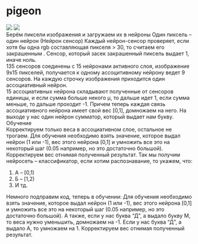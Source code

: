 # pigeon
<image src="PigeonProject\Logo.png"></image>
<image src="schema.png"></image> </br>
Берём пиксели изображения и загружаем их в нейроны
Один пиксель – один нейрон (Нейрон сенсор)
Каждый нейрон-сенсор проверяет, если хотя бы одна rgb составляющая пикселя > 30, то считаем его закрашенным . Сенсор, который засек закрашенный пиксель выдает 1, иначе ноль.</br>
135 сенсоров соединены с 15 нейронами активного слоя, изображение 9x15 пикселей, получается к одному ассоцитивному нейрону ведет 9 сенсоров. На каждую строчку изображения приходится один ассоциативный нейрон.</br>
15 ассоциативных нейрона складывают полученные от сенсоров единицы, и если сумма больше некого µ, то дальше идет 1, если сумма меньше, то дальше проходит -1. Причем теперь каждая связь ассоциативного нейрона имеет свой вес [0,1], домножаем на него.
На выходе у нас один нейрон сумматор, который выдает нам букву.</br>
Обучение</br>
Корректируем только веса в ассоциативном слое, остальное не трогаем. Для обучения необходимо взять значение, которое выдал нейрон (1 или -1), вес этого нейрона [0,1] и умножить все это на некоторый шаг (0.05 например, но это достаточно большой). Корректируем вес отнимая полученный результат.
Так мы получим нейросеть – классификатор, если хотим распознавание, то укажем, что:</br>
1)	А – [0,1)</br>
2)	Б – [1,2)</br>
3)	И тд.</br>

Немного подправим код, теперь в обучении:
Для обучения необходимо взять значение, которое выдал нейрон (1 или -1), вес этого нейрона [0,1] и умножить все это на некоторый шаг (0.05 например, но это достаточно большой). 
А также, если у нас буква “Д”, а выдало букву М, то веса нужно уменьшить, домножаем на -1.
Если у нас буква “Д”, а выдало А, то умножаем на 1.
Корректируем вес отнимая полученный результат.



